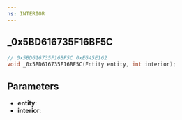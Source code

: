 ```yaml
---
ns: INTERIOR
---
```

## _0x5BD616735F16BF5C

```c
// 0x5BD616735F16BF5C 0xE645E162
void _0x5BD616735F16BF5C(Entity entity, int interior);
```

## Parameters
* **entity**:
* **interior**:

